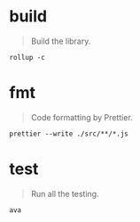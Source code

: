 # build
> Build the library.

    rollup -c

# fmt
> Code formatting by Prettier.

    prettier --write ./src/**/*.js

# test
> Run all the testing.

    ava

